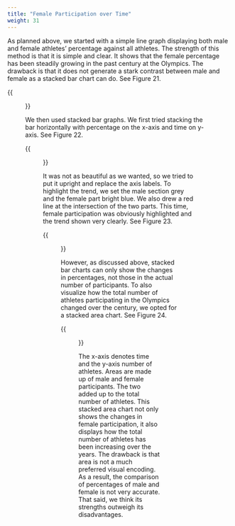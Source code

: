 ```yaml
---
title: "Female Participation over Time"
weight: 31
---
```

As planned above, we started with a simple line graph displaying both male and female athletes’ percentage against all athletes. The strength of this method is that it is simple and clear. It shows that the female percentage has been steadily growing in the past century at the Olympics. The drawback is that it does not generate a stark contrast between male and female as a stacked bar chart can do. See Figure 21.

{{<figure src="https://raw.githubusercontent.com/hongtaoh/olymvis/master/static/pics/g-1-1.png" caption="Figure 21: Line graph for changes in female participation" width="800">}}

We then used stacked bar graphs. We first tried stacking the bar horizontally with percentage on the x-axis and time on y-axis. See Figure 22.

{{<figure src="https://raw.githubusercontent.com/hongtaoh/olymvis/master/static/pics/g-1-2.png" caption="Figure 22: Horizontal stacked bar chart for changes in female participation" width="800">}}

It was not as beautiful as we wanted, so we tried to put it upright and replace the axis labels. To highlight the trend, we set the male section grey and the female part bright blue. We also drew a red line at the intersection of the two parts. This time, female participation was obviously highlighted and the trend shown very clearly. See Figure 23.

{{<figure src="https://raw.githubusercontent.com/hongtaoh/olymvis/master/static/pics/g-1-3.png" caption="Figure 23: Vertical stacked bar chart for changes in female participation" width="800">}}

However, as discussed above, stacked bar charts can only show the changes in percentages, not those in the actual number of participants. To also visualize how the total number of athletes participating in the Olympics changed over the century, we opted for a stacked area chart. See Figure 24.

{{<figure src="https://raw.githubusercontent.com/hongtaoh/olymvis/master/static/pics/g-1-4_new.png" caption="Figure 24: Stacked area chart for changes in female participation" width="800">}}

The x-axis denotes time and the y-axis number of athletes. Areas are made up of male and female participants. The two added up to the total number of athletes. This stacked area chart not only shows the changes in female participation, it also displays how the total number of athletes has been increasing over the years. The drawback is that area is not a much preferred visual encoding. As a result, the comparison of percentages of male and female is not very accurate. That said, we think its strengths outweigh its disadvantages.